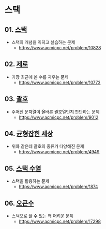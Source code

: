 # 스택

## 01. [스택](01874.ipynb)
 - 스택의 개념을 익히고 실습하는 문제
   - https://www.acmicpc.net/problem/10828
## 02. [제로](10773.ipynb)
 - 가장 최근에 쓴 수를 지우는 문제
   - https://www.acmicpc.net/problem/10773
## 03. [괄호](09012.ipynb)
 - 주어진 문자열이 올바른 괄호열인지 판단하는 문제
   - https://www.acmicpc.net/problem/9012
## 04. [균형잡힌 세상](04949.ipynb)
 - 위와 같은데 괄호의 종류가 다양해진 문제
   - https://www.acmicpc.net/problem/4949
## 05. [스택 수열](01874.ipynb)
 - 스택을 활용하는 문제
   - https://www.acmicpc.net/problem/1874
## 06. [오큰수](17298.ipynb)
 - 스택으로 풀 수 있는 꽤 어려운 문제
   - https://www.acmicpc.net/problem/17298